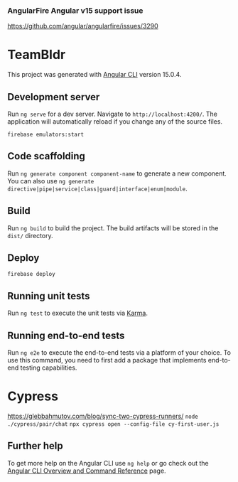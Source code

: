 ### AngularFire Angular v15 support issue
 https://github.com/angular/angularfire/issues/3290

# TeamBldr

This project was generated with [Angular CLI](https://github.com/angular/angular-cli) version 15.0.4.

## Development server

Run `ng serve` for a dev server. Navigate to `http://localhost:4200/`. The application will automatically reload if you change any of the source files.

`firebase emulators:start` 
## Code scaffolding

Run `ng generate component component-name` to generate a new component. You can also use `ng generate directive|pipe|service|class|guard|interface|enum|module`.

## Build

Run `ng build` to build the project. The build artifacts will be stored in the `dist/` directory.

## Deploy
`firebase deploy`
## Running unit tests

Run `ng test` to execute the unit tests via [Karma](https://karma-runner.github.io).

## Running end-to-end tests

Run `ng e2e` to execute the end-to-end tests via a platform of your choice. To use this command, you need to first add a package that implements end-to-end testing capabilities.
# Cypress
https://glebbahmutov.com/blog/sync-two-cypress-runners/
`node ./cypress/pair/chat`
`npx cypress open --config-file cy-first-user.js`

## Further help

To get more help on the Angular CLI use `ng help` or go check out the [Angular CLI Overview and Command Reference](https://angular.io/cli) page.
